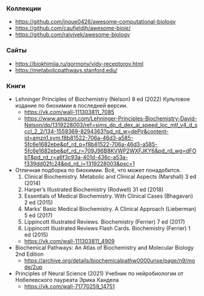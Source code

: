 
### Коллекции

- https://github.com/inoue0426/awesome-computational-biology
- https://github.com/caufieldjh/awesome-bioie/
- https://github.com/raivivek/awesome-biology

### Сайты

- https://biokhimija.ru/gormony/vidy-receptorov.html
- https://metabolicpathways.stanford.edu/

### Книги

- Lehninger Principles of Biochemistry (Nelson) 8 ed (2022) Культовое издание по биохимии в последней версии. 
    - https://vk.com/wall-111303811_7085
    - https://www.amazon.com/Lehninger-Principles-Biochemistry-David-Nelson/dp/1319228003/ref=sims_dp_d_dex_ai_speed_loc_mtl_v4_d_sccl_2_2/134-1559369-8294363?pd_rd_w=dePjr&content-id=amzn1.sym.f8b81522-706a-46d3-a585-5fc6e1682ebe&pf_rd_p=f8b81522-706a-46d3-a585-5fc6e1682ebe&pf_rd_r=709J96B8KVWP2WXFJKY6&pd_rd_wg=dFObT&pd_rd_r=a6f3c93a-401d-436c-a53a-f339dd02fc24&pd_rd_i=1319228003&psc=1
- Отличная подборка по биохимии. Всё, что может понадобится.
    1. Clinical Biochemistry. Metabolic and Clinical Aspects (Marshall) 3 ed (2014)
    2. Harper’s Illustrated Biochemistry (Rodwell) 31 ed (2018)
    3. Essentials of Medical Biochemistry. With Clinical Cases (Bhagavan) 2 ed (2015)
    4. Marks’ Basic Medical Biochemistry. A Clinical Approach (Lieberman) 5 ed (2017)
    5. Lippincott Illustrated Reviews. Biochemistry (Ferrier) 7 ed (2017)
    6. Lippincott Illustrated Reviews Flash Cards. Biochemistry (Ferrier) 1 ed (2015)
    - https://vk.com/wall-111303811_4909
- Biochemical Pathways: An Atlas of Biochemistry and Molecular Biology 2nd Edition
    - https://archive.org/details/biochemicalpathw0000unse/page/n9/mode/2up
- Principles of Neural Science (2021) Учебник по нейробиологии от Нобелевского лауреата Эрика Кандела
    - https://vk.com/wall-71770259_14751